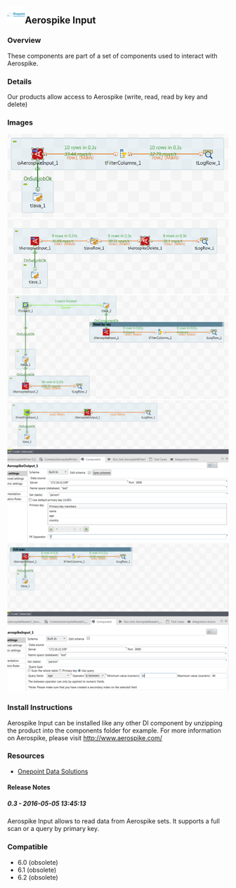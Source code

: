## <img src='./logo.jpg' width='40' height='40'>Aerospike Input

### Overview
These components are part of a set of components used to interact with Aerospike.
### Details
Our products allow access to Aerospike (write, read, read by key and delete)
### Images
<a href='./screenshots/v_0.3__9.jpg'><img src='./screenshots/v_0.3__9.jpg' ></a>
<a href='./screenshots/v_0.3__8.jpg'><img src='./screenshots/v_0.3__8.jpg' ></a>
<a href='./screenshots/v_0.3__7.jpg'><img src='./screenshots/v_0.3__7.jpg' ></a>
<a href='./screenshots/v_0.3__6.jpg'><img src='./screenshots/v_0.3__6.jpg' ></a>
<a href='./screenshots/v_0.3__10.jpg'><img src='./screenshots/v_0.3__10.jpg' ></a>


### Install Instructions
Aerospike Input can be installed like any other DI component by unzipping the product into the components folder for example. For more information on Aerospike, please visit http://www.aerospike.com/
### Resources
 * <a href=http://www.onepointltd.com/talend-data-solutions/talend-data-integration/>Onepoint Data Solutions</a>

#### Release Notes

##### 0.3 - 2016-05-05 13:45:13
Aerospike Input allows to read data from Aerospike sets. It supports a full scan or a query by primary key.
### Compatible
 -  6.0 (obsolete)
 -   6.1 (obsolete)
 -   6.2 (obsolete)